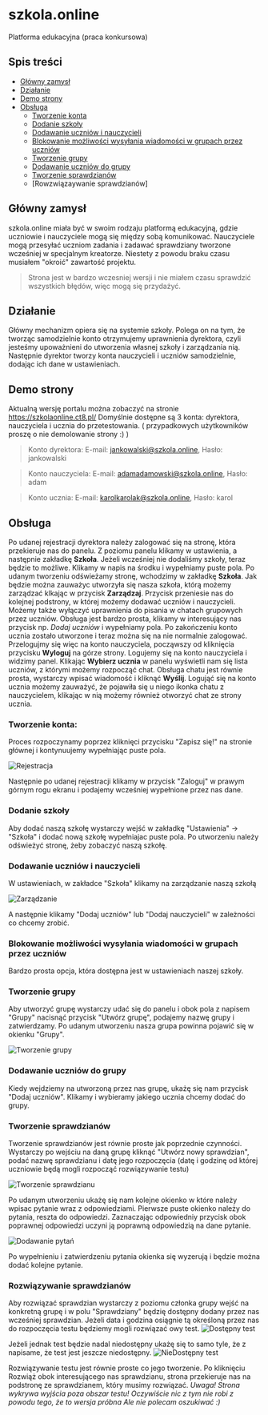 # szkola.online
Platforma edukacyjna (praca konkursowa)

## Spis treści
  - [Główny zamysł](https://github.com/floyare/szkola.online#główny-zamysł)
  - [Działanie](https://github.com/floyare/szkola.online#działanie)
  - [Demo strony](https://github.com/floyare/szkola.online#demo-strony)
  - [Obsługa](https://github.com/floyare/szkola.online#obsługa)
    - [Tworzenie konta](https://github.com/floyare/szkola.online#tworzenie-konta)
    - [Dodanie szkoły](https://github.com/floyare/szkola.online#dodanie-szkoły)
    - [Dodawanie uczniów i nauczycieli](https://github.com/floyare/szkola.online#dodawanie-uczniów-i-nauczycieli)
    - [Blokowanie możliwości wysyłania wiadomości w grupach przez uczniów](https://github.com/floyare/szkola.online#blokowanie-możliwości-wysyłania-wiadomości-w-grupach-przez-uczniów)
    - [Tworzenie grupy](https://github.com/floyare/szkola.online#tworzenie-grupy)
    - [Dodawanie uczniów do grupy](https://github.com/floyare/szkola.online#dodawanie-uczniów-do-grupy)
    - [Tworzenie sprawdzianów](https://github.com/floyare/szkola.online#tworzenie-sprawdzianów)
    - [Rowzwiązaywanie sprawdzianów]

## Główny zamysł
szkola.online miała być w swoim rodzaju platformą edukacyjną, gdzie uczniowie i nauczyciele mogą się między sobą komunikować. Nauczyciele mogą przesyłać uczniom zadania i zadawać sprawdziany tworzone wcześniej w specjalnym kreatorze. Niestety z powodu braku czasu musiałem "okroić" zawartość projektu.

> Strona jest w bardzo wczesniej wersji i nie miałem czasu sprawdzić wszystkich błędów, więc mogą się przydażyć.

## Działanie
Główny mechanizm opiera się na systemie szkoły. Polega on na tym, że tworząc samodzielnie konto otrzymujemy uprawnienia dyrektora, czyli jesteśmy upoważnieni do utworzenia własnej szkoły i zarządzania nią. Następnie dyrektor tworzy konta nauczycieli i uczniów samodzielnie, dodając ich dane w ustawieniach.

## Demo strony
Aktualną wersję portalu można zobaczyć na stronie https://szkolaonline.ct8.pl/ Domyślnie dostępne są 3 konta: dyrektora, nauczyciela i ucznia do przetestowania.
( przypadkowych użytkowników proszę o nie demolowanie strony :) )
> Konto dyrektora: E-mail: jankowalski@szkola.online, Hasło: jankowalski

> Konto nauczyciela: E-mail: adamadamowski@szkola.online, Hasło: adam

> Konto ucznia: E-mail: karolkarolak@szkola.online, Hasło: karol

## Obsługa
Po udanej rejestracji dyrektora należy zalogować się na stronę, która przekieruje nas do panelu. Z poziomu panelu klikamy w ustawienia, a następnie zakładkę **Szkoła**. Jeżeli wcześniej nie dodaliśmy szkoły, teraz będzie to możliwe. Klikamy w napis na środku i wypełniamy puste pola. Po udanym tworzeniu odświeżamy stronę, wchodzimy w zakładkę **Szkoła**. Jak będzie można zauważyc utworzyła się nasza szkoła, którą możemy zarządzać klkając w przycisk **Zarządzaj**. Przycisk przeniesie nas do kolejnej podstrony, w której możemy dodawać uczniów i nauczycieli. Możemy także wyłączyć uprawnienia do pisania w chatach grupowych przez uczniów. Obsługa jest bardzo prosta, klikamy w interesujący nas przycisk np. *Dodaj uczniów* i wypełniamy pola. Po zakończeniu konto ucznia zostało utworzone i teraz można się na nie normalnie zalogować. Przelogujmy się więc na konto nauczyciela, począwszy od kliknięcia przycisku **Wyloguj** na górze strony. Logujemy się na konto nauczyciela i widzimy panel. Klikając **Wybierz ucznia** w panelu wyświetli nam się lista uczniów, z którymi możemy rozpocząć chat. Obsługa chatu jest równie prosta, wystarczy wpisać wiadomość i kliknąć **Wyślij**. Logująć się na konto ucznia możemy zauważyć, że pojawiła się u niego ikonka chatu z nauczycielem, klikając w nią możemy również otworzyć chat ze strony ucznia.


### Tworzenie konta:
  Proces rozpoczynamy poprzez kliknięci przycisku "Zapisz się!" na stronie głównej i kontynuujemy wypełniając puste pola.

![Rejestracja](http://masne-foty.ct8.pl/fxGzdGtXki6lf.png)

  Następnie po udanej rejestracji klikamy w przycisk "Zaloguj" w prawym górnym rogu ekranu i podajemy wcześniej wypełnione przez nas dane.


### Dodanie szkoły
  Aby dodać naszą szkołę wystarczy wejść w zakładkę "Ustawienia" -> "Szkoła" i dodać nową szkołę wypełniajac puste pola. Po utworzeniu należy odświeżyć stronę, żeby zobaczyć naszą szkołę.


### Dodawanie uczniów i nauczycieli
  W ustawieniach, w zakładce "Szkoła" klikamy na zarządzanie naszą szkołą

![Zarządzanie](http://masne-foty.ct8.pl/gYMjjB2fCXd4A.png)

  A następnie klikamy "Dodaj uczniów" lub "Dodaj nauczycieli" w zależności co chcemy zrobić.


### Blokowanie możliwości wysyłania wiadomości w grupach przez uczniów
  Bardzo prosta opcja, która dostępna jest w ustawieniach naszej szkoły.


### Tworzenie grupy
  Aby utworzyć grupę wystarczy udać się do panelu i obok pola z napisem "Grupy" nacisnąć przycisk "Utwórz grupę", podajemy nazwę grupy i zatwierdzamy. Po udanym utworzeniu nasza grupa powinna pojawić się w okienku "Grupy".

![Tworzenie grupy](http://masne-foty.ct8.pl/kWPjnOM7xoOaS.png)


### Dodawanie uczniów do grupy
  Kiedy wejdziemy na utworzoną przez nas grupę, ukażę się nam przycisk "Dodaj uczniów". Klikamy i wybieramy jakiego ucznia chcemy dodać do grupy.


### Tworzenie sprawdzianów
  Tworzenie sprawdzianów jest równie proste jak poprzednie czynności. Wystarczy po wejściu na daną grupę kliknąć "Utwórz nowy sprawdzian", podać nazwę sprawdzianu i datę jego rozpoczęcia (datę i godzinę od której uczniowie będą mogli rozpocząć rozwiązywanie testu)

![Tworzenie sprawdzianu](http://masne-foty.ct8.pl/ZEbjUs7SmnI96.png)

  Po udanym utworzeniu ukażę się nam kolejne okienko w które należy wpisac pytanie wraz z odpowiedziami. Pierwsze puste okienko należy do pytania, reszta do odpowiedzi. Zaznaczając odpowiedniy przycisk obok poprawnej odpowiedzi uczyni ją poprawną odpowiedzią na dane pytanie.

![Dodawanie pytań](http://masne-foty.ct8.pl/BhlOcF2riHzfe.png)

  Po wypełnieniu i zatwierdzeniu pytania okienka się wyzerują i będzie można dodać kolejne pytanie.
  
### Rozwiązywanie sprawdzianów
  Aby rozwiązać sprawdzian wystarczy z poziomu członka grupy wejść na konkretną grupę i w polu "Sprawdziany" będzię dostępny dodany przez nas wcześniej sprawdzian.
 Jeżeli data i godzina osiągnie tą określoną przez nas do rozpoczęcia testu będziemy mogli rozwiązać owy test.
 ![Dostępny test](http://masne-foty.ct8.pl/Gn8BCxGgPm95G.png)
 
  Jeżeli jednak test będzie nadal niedostępny ukażę się to samo tyle, że z napisame, że test jest jeszcze niedostępny.
 ![NieDostępny test](http://masne-foty.ct8.pl/w2ZfA56fGxMPM.png)
 
 Rozwiązywanie testu jest równie proste co jego tworzenie. Po kliknięciu Rozwiąż obok interesującego nas sprawdzianu, strona przekieruje nas na podstronę ze sprawdzianem, który musimy rozwiązać. *Uwaga! Strona wykrywa wyjścia poza obszar testu! Oczywiście nic z tym nie robi z powodu tego, że to wersja próbna Ale nie polecam oszukiwać :)*
